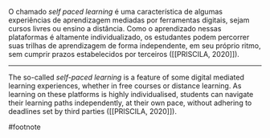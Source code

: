 O chamado _self paced learning_ é uma característica de algumas experiências de aprendizagem mediadas por ferramentas digitais, sejam cursos livres ou ensino a distância. Como o aprendizado nessas plataformas é altamente individualizado, os estudantes podem percorrer suas trilhas de aprendizagem de forma independente, em seu próprio ritmo, sem cumprir prazos estabelecidos por terceiros ([[PRISCILA, 2020]]).

---
The so-called _self-paced learning_ is a feature of some digital mediated learning experiences, whether in free courses or distance learning. As learning on these platforms is highly individualised, students can navigate their learning paths independently, at their own pace, without adhering to deadlines set by third parties ([[PRISCILA, 2020]]).

#footnote 